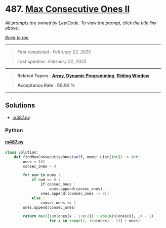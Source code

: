 # 487. [Max Consecutive Ones II](<https://leetcode.com/problems/max-consecutive-ones-ii>)

*All prompts are owned by LeetCode. To view the prompt, click the title link above.*

*[Back to top](<../README.md>)*

------

> *First completed : February 22, 2025*
>
> *Last updated : February 22, 2025*

------

> **Related Topics** : **[Array](<by_topic/Array.md>), [Dynamic Programming](<by_topic/Dynamic Programming.md>), [Sliding Window](<by_topic/Sliding Window.md>)**
>
> **Acceptance Rate** : **50.93 %**

------

## Solutions

- [m487.py](<../my-submissions/m487.py>)
### Python
#### [m487.py](<../my-submissions/m487.py>)
```Python
class Solution:
    def findMaxConsecutiveOnes(self, nums: List[int]) -> int:
        ones = [0]
        consec_ones = 0

        for num in nums :
            if num == 0 :
                if consec_ones :
                    ones.append(consec_ones)
                ones.append((consec_ones := 0))
            else :
                consec_ones += 1
        ones.append(consec_ones)

        return max([sum(ones[x - 1:x+2]) + abs(min(ones[x], 1) - 1)
                    for x in range(1, len(ones) - 1)] + ones)
```

